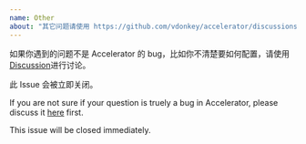 ```yaml
---
name: Other
about: "其它问题请使用 https://github.com/vdonkey/accelerator/discussions 进行讨论 / Please discuss other issues at https://github.com/vdonkey/accelerator/discussions"
---
```


如果你遇到的问题不是 Accelerator 的 bug，比如你不清楚要如何配置，请使用[Discussion](https://github.com/vdonkey/accelerator/discussions)进行讨论。

此 Issue 会被立即关闭。

If you are not sure if your question is truely a bug in Accelerator, please discuss it [here](https://github.com/vdonkey/accelerator/discussions) first.

This issue will be closed immediately.
